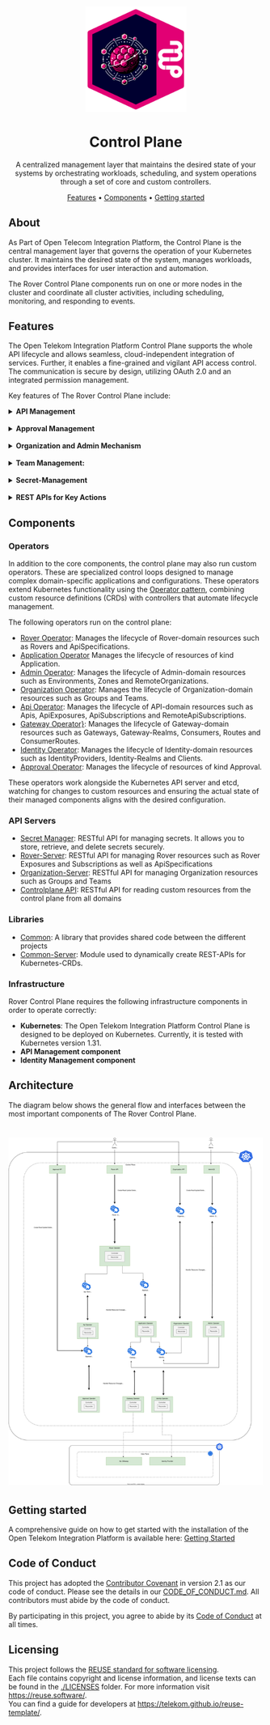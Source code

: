 <!--
SPDX-FileCopyrightText: 2025 Deutsche Telekom AG

SPDX-License-Identifier: CC0-1.0    
-->

<p align="center">
  <img src="./docs/img/Open-Telekom-Integration-Platform_Visual.svg" alt="Open Telekom Integration Platform logo" width="200">
  <h1 align="center">Control Plane</h1>
</p>

<p align="center">
 A centralized management layer that maintains the desired state of your systems by orchestrating workloads, scheduling, and system operations through a set of core and custom controllers.
</p>

<p align="center">
  <a href="#features">Features</a> •
  <a href="#components"> Components</a> •
  <a href="#getting-started">Getting started</a>
</p>

## About

As Part of Open Telecom Integration Platform, the Control Plane is the central management layer that governs the operation of your Kubernetes cluster. It maintains the desired state of the system, manages workloads, and provides interfaces for user interaction and automation.

The Rover Control Plane components run on one or more nodes in the cluster and coordinate all cluster activities, including scheduling, monitoring, and responding to events.  


## Features

The Open Telekom Integration Platform Control Plane supports the whole API lifecycle and allows seamless, cloud-independent integration of services. Further, it enables a fine-grained and vigilant API access control. The communication is secure by design, utilizing OAuth 2.0 and an integrated permission management. 

Key features of The Rover Control Plane include:  


<details>
<summary><strong>API Management</strong></summary>  
Control Plane supports the whole API lifecycle and allows seamless, cloud-independent integration of services. Further, it enables a fine-grained and vigilant API access control. The communication is secure by design, utilizing OAuth 2.0 and an integrated permission management. 
</details>
<br />
<details>
<summary><strong>Approval Management</strong></summary>  
It provides secure and auditable access to APIs, with features like 4-eyes-principle, approval expiration, recertification, and more.
</details>
<br />
<details>
<summary><strong>Organization and Admin Mechanism</strong></summary>  
Provides Administrative tools for efficient organization management, including zones, gateways, and identity providers.
</details>
<br />
<details>
<summary><strong>Team Management:</strong></summary>  
Provides team management capabilities within the control plane
</details>
<br />
<details>
<summary><strong>Secret-Management</strong></summary>
Secret management involves securely storing, accessing, and distributing sensitive information such as passwords, API keys, and certificates within a Kubernetes cluster. It ensures that secrets are encrypted at rest and transmitted securely, while limiting access to only authorized workloads and users.  
</details>
<br />
<details>
<summary><strong>REST APIs for Key Actions</strong></summary> 
- Rover API: API to interact with and manage Rover functionalities.
- Approval API: API for handling approval processes and workflows.
- Team API: API for team management and related actions.
- Catalog API: API to access and manage an API catalog
- ControlPlane API
</details>

## Components

### Operators
In addition to the core components, the control plane may also run custom operators. These are specialized control loops designed to manage complex domain-specific applications and configurations. These operators extend Kubernetes functionality using the [Operator pattern](https://kubernetes.io/docs/concepts/extend-kubernetes/operator/), combining custom resource definitions (CRDs) with controllers that automate lifecycle management.

The following operators run on the control plane:
- [Rover Operator](./rover): Manages the lifecycle of Rover-domain resources such as Rovers and ApiSpecifications.
- [Application Operator](./application) Manages the lifecycle of resources of kind Application.
- [Admin Operator](./admin): Manages the lifecycle of Admin-domain resources such as Environments, Zones and RemoteOrganizations.
- [Organization Operator](./organization):  Manages the lifecycle of Organization-domain resources such as Groups and Teams.
- [Api Operator](./api):  Manages the lifecycle of API-domain resources such as Apis, ApiExposures, ApiSubscriptions and RemoteApiSubscriptions.
- [Gateway Operator}](./gateway):  Manages the lifecycle of Gateway-domain resources such as Gateways, Gateway-Realms, Consumers, Routes and ConsumerRoutes.
- [Identity Operator](./identity):  Manages the lifecycle of Identity-domain resources such as IdentityProviders, Identity-Realms and Clients.
- [Approval Operator](./approval):  Manages the lifecycle of resources of kind Approval.

These operators work alongside the Kubernetes API server and etcd, watching for changes to custom resources and ensuring the actual state of their managed components aligns with the desired configuration.

### API Servers
- [Secret Manager](./secret-manager): RESTful API for managing secrets. It allows you to store, retrieve, and delete secrets securely.
- [Rover-Server](./rover-server): RESTful API for managing Rover resources such as Rover Exposures and Subscriptions as well as ApiSpecifications
- [Organization-Server](./organization-server): RESTful API for managing Organization resources such as Groups and Teams
- [Controlplane API](./controlplane-api): RESTful API for reading custom resources from the control plane from all domains 

### Libraries
- [Common](./common): A library that provides shared code between the different projects
- [Common-Server](./common-server): Module used to dynamically create REST-APIs for Kubernetes-CRDs.

### Infrastructure

Rover Control Plane requires the following infrastructure components in order to operate correctly:

- **Kubernetes**: The Open Telekom Integration Platform Control Plane is designed to be deployed on Kubernetes. Currently, it is tested with Kubernetes version 1.31.
- **API Management component**
- **Identity Management component**

## Architecture
The diagram below shows the general flow and interfaces between the most important components of The Rover Control Plane.
# ![Architecture](./docs//img/CP_Architecture.drawio.svg)

## Getting started
A comprehensive guide on how to get started with the installation of the Open Telekom Integration Platform is available here: [Getting Started](./docs/files/getting_started.md)

## Code of Conduct

This project has adopted the [Contributor Covenant](https://www.contributor-covenant.org/) in version 2.1 as our code of conduct. Please see the details in our [CODE_OF_CONDUCT.md](CODE_OF_CONDUCT.md). All contributors must abide by the code of conduct.

By participating in this project, you agree to abide by its [Code of Conduct](./CODE_OF_CONDUCT.md) at all times.

## Licensing

This project follows the [REUSE standard for software licensing](https://reuse.software/).    
Each file contains copyright and license information, and license texts can be found in the [./LICENSES](./LICENSES) folder. For more information visit https://reuse.software/.    
You can find a guide for developers at https://telekom.github.io/reuse-template/.   
